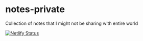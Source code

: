 # notes-private 
Collection of notes that I might not be sharing with entire world

[![Netlify Status](https://api.netlify.com/api/v1/badges/77d8615f-5ac3-46e8-a13d-15bb0e47ebcc/deploy-status)](https://app.netlify.com/sites/youthful-ritchie-a1282b/deploys)
